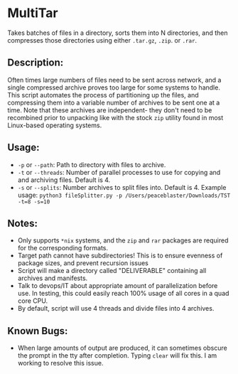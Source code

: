 # MultiTar
 Takes batches of files in a directory, sorts them into N directories, and then compresses those directories using either `.tar.gz`, `.zip`. or `.rar`.
## Description:
 Often times large numbers of files need to be sent across network, and a single compressed archive proves too large for some systems to handle. This script automates the process of partitioning up the files, and compressing them into a variable number of archives to be sent one at a time. Note that these archives are independent- they don't need to be recombined prior to unpacking like with the stock `zip` utility found in most Linux-based operating systems.
## Usage:
 - `-p` or `--path`: Path to directory with files to archive.
 - `-t` or `--threads`: Number of parallel processes to use for copying and and archiving files. Default is 4.
 - `-s` or `--splits`: Number archives to split files into. Default is 4.
 Example usage: `python3 fileSplitter.py -p /Users/peaceblaster/Downloads/TST -t=8 -s=10`
## Notes:
 - Only supports `*nix` systems, and the `zip` and `rar` packages are required for the corresponding formats.
 - Target path cannot have subdirectories! This is to ensure evenness of package sizes, and prevent recursion issues
 - Script will make a directory called "DELIVERABLE" containing all archives and manifests.
 - Talk to devops/IT about appropriate amount of parallelization before use. In testing, this could easily reach 100% usage of all cores in a quad core CPU.
 - By default, script will use 4 threads and divide files into 4 archives.
## Known Bugs:
 - When large amounts of output are produced, it can sometimes obscure the prompt in the tty after completion. Typing `clear` will fix this. I am working to resolve this issue.
